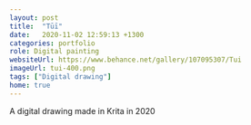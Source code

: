 ```yaml
---
layout: post
title:  "Tūī"
date:   2020-11-02 12:59:13 +1300
categories: portfolio
role: Digital painting
websiteUrl: https://www.behance.net/gallery/107095307/Tui
imageUrl: tui-400.png 
tags: ["Digital drawing"]
home: true
---
```


A digital drawing made in Krita in 2020